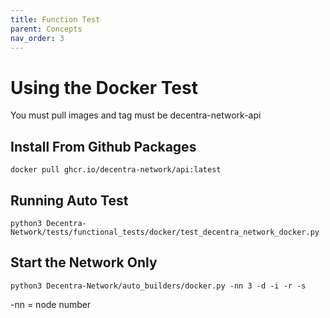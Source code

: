 ```yaml
---
title: Function Test
parent: Concepts
nav_order: 3
---
```


# Using the Docker Test
You must pull images and tag must be decentra-network-api

## Install From Github Packages
`docker pull ghcr.io/decentra-network/api:latest`

## Running Auto Test

`python3 Decentra-Network/tests/functional_tests/docker/test_decentra_network_docker.py`

## Start the Network Only
`python3 Decentra-Network/auto_builders/docker.py -nn 3 -d -i -r -s`

-nn = node number
